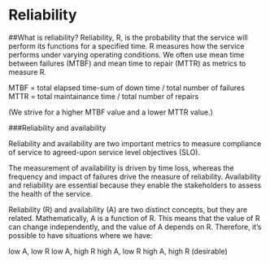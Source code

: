 # Reliability

##What is reliability?
Reliability, R, is the probability that the service will perform its functions for a specified time. R measures how the service performs under varying operating conditions.
We often use mean time between failures (MTBF) and mean time to repair (MTTR) as metrics to measure R.

MTBF = total elapsed time-sum of down time / total number of failures
MTTR = total maintainance time / total number of repairs

(We strive for a higher MTBF value and a lower MTTR value.)

###Reliability and availability

Reliability and availability are two important metrics to measure compliance of service to agreed-upon service level objectives (SLO).

The measurement of availability is driven by time loss, whereas the frequency and impact of failures drive the measure of reliability. Availability and reliability are essential because they enable the stakeholders to assess the health of the service.

Reliability (R) and availability (A) are two distinct concepts, but they are related. Mathematically, A is a function of R. This means that the value of R can change independently, and the value of A depends on R. Therefore, it’s possible to have situations where we have:

low A, low R
low A, high R
high A, low R
high A, high R (desirable)
